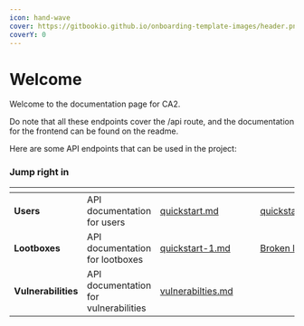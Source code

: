 ```yaml
---
icon: hand-wave
cover: https://gitbookio.github.io/onboarding-template-images/header.png
coverY: 0
---
```


# Welcome

Welcome to the documentation page for CA2.

Do note that all these endpoints cover the /api route, and the documentation for the frontend can be found on the readme.

Here are some API endpoints that can be used in the project:

### Jump right in

<table data-view="cards"><thead><tr><th></th><th></th><th data-type="content-ref"></th><th data-hidden data-card-cover data-type="files"></th><th data-hidden></th><th data-hidden data-card-target data-type="content-ref"></th></tr></thead><tbody><tr><td><strong>Users</strong></td><td>API documentation for users</td><td><a href="api-endpoints/quickstart.md">quickstart.md</a></td><td></td><td></td><td><a href="api-endpoints/quickstart.md">quickstart.md</a></td></tr><tr><td><strong>Lootboxes</strong></td><td>API documentation for lootboxes</td><td><a href="api-endpoints/quickstart-1.md">quickstart-1.md</a></td><td></td><td></td><td><a href="broken-reference">Broken link</a></td></tr><tr><td><strong>Vulnerabilities</strong></td><td>API documentation for vulnerabilities</td><td><a href="api-endpoints/vulnerabilties.md">vulnerabilties.md</a></td><td></td><td></td><td></td></tr></tbody></table>
